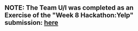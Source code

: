 
## NOTE: The Team U/I was completed as an Exercise of the "Week 8 Hackathon:Yelp" submission: [here](../../hackathons/yelp/ui.md)
